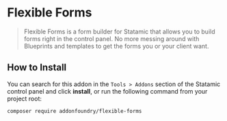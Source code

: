 # Flexible Forms

> Flexible Forms is a form builder for Statamic that allows you to build forms right in the control panel. No more messing around with Blueprints and templates to get the forms you or your client want.

## How to Install

You can search for this addon in the `Tools > Addons` section of the Statamic control panel and click **install**, or run the following command from your project root:

``` bash
composer require addonfoundry/flexible-forms
```
